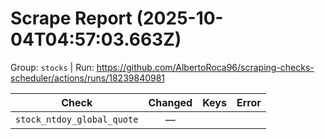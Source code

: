 # Scrape Report (2025-10-04T04:57:03.663Z)

Group: `stocks`  |  Run: https://github.com/AlbertoRoca96/scraping-checks-scheduler/actions/runs/18239840981

| Check | Changed | Keys | Error |
|---|:---:|:--|:--|
| `stock_ntdoy_global_quote` | — |  |  |
